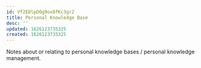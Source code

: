 ```yaml
---
id: Vf2EDlpDOg9ox8fKc3gr2
title: Personal Knowledge Base
desc: ''
updated: 1626123735325
created: 1626123735325
---
```


Notes about or relating to personal knowledge bases / personal knowledge management.

